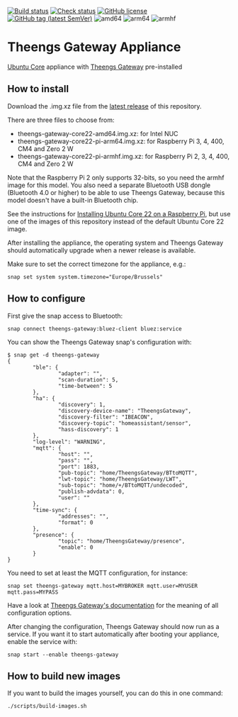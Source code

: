 [![Build status](https://github.com/theengs/gateway-appliance/workflows/Build/badge.svg)](https://github.com/theengs/gateway-appliance/actions)
[![Check status](https://github.com/theengs/gateway-appliance/workflows/Checks/badge.svg)](https://github.com/theengs/gateway-appliance/actions)
[![GitHub license](https://img.shields.io/github/license/theengs/gateway-appliance.svg)](https://github.com/theengs/gateway-appliance/blob/development/LICENSE)
[![GitHub tag (latest SemVer)](https://img.shields.io/github/v/tag/theengs/gateway-appliance?label=Theengs%20Gateway)](https://github.com/theengs/gateway-appliance/releases)
![amd64](https://img.shields.io/badge/amd64-yes-green.svg)
![arm64](https://img.shields.io/badge/pi_arm64-yes-green.svg)
![armhf](https://img.shields.io/badge/pi_armhf-yes-green.svg)

# Theengs Gateway Appliance
[Ubuntu Core](https://ubuntu.com/core) appliance with [Theengs Gateway](https://github.com/theengs/gateway) pre-installed 

## How to install
Download the .img.xz file from the [latest release](https://github.com/theengs/gateway-appliance/releases) of this repository.

There are three files to choose from:

* theengs-gateway-core22-amd64.img.xz: for Intel NUC
* theengs-gateway-core22-pi-arm64.img.xz: for Raspberry Pi 3, 4, 400, CM4 and Zero 2 W
* theengs-gateway-core22-pi-armhf.img.xz: for Raspberry Pi 2, 3, 4, 400, CM4 and Zero 2 W

Note that the Raspberry Pi 2 only supports 32-bits, so you need the armhf image for this model. You also need a separate Bluetooth USB dongle (Bluetooth 4.0 or higher) to be able to use Theengs Gateway, because this model doesn't have a built-in Bluetooth chip.

See the instructions for [Installing Ubuntu Core 22 on a Raspberry Pi](https://ubuntu.com/core/docs/install-raspberry-pi), but use one of the images of this repository instead of the default Ubuntu Core 22 image.

After installing the appliance, the operating system and Theengs Gateway should automatically upgrade when a newer release is available.

Make sure to set the correct timezone for the appliance, e.g.:

```shell
snap set system system.timezone="Europe/Brussels"
```

## How to configure

First give the snap access to Bluetooth:

```shell
snap connect theengs-gateway:bluez-client bluez:service
```

You can show the Theengs Gateway snap's configuration with:

```shell
$ snap get -d theengs-gateway
{
        "ble": {
                "adapter": "",
                "scan-duration": 5,
                "time-between": 5
        },
        "ha": {
                "discovery": 1,
                "discovery-device-name": "TheengsGateway",
                "discovery-filter": "IBEACON",
                "discovery-topic": "homeassistant/sensor",
                "hass-discovery": 1
        },
        "log-level": "WARNING",
        "mqtt": {
                "host": "",
                "pass": "",
                "port": 1883,
                "pub-topic": "home/TheengsGateway/BTtoMQTT",
                "lwt-topic": "home/TheengsGateway/LWT",
                "sub-topic": "home/+/BTtoMQTT/undecoded",
                "publish-advdata": 0,
                "user": ""
        },
        "time-sync": {
                "addresses": "",
                "format": 0
        },
        "presence": {
                "topic": "home/TheengsGateway/presence",
                "enable": 0
        }
}
```

You need to set at least the MQTT configuration, for instance:

```shell
snap set theengs-gateway mqtt.host=MYBROKER mqtt.user=MYUSER mqtt.pass=MYPASS
```

Have a look at [Theengs Gateway's documentation](https://gateway.theengs.io/use/use.html#details-options) for the meaning of all configuration options.

After changing the configuration, Theengs Gateway should now run as a service. If you want it to start automatically after booting your appliance, enable the service with:

```shell
snap start --enable theengs-gateway
```

## How to build new images
If you want to build the images yourself, you can do this in one command:

```
./scripts/build-images.sh
```
